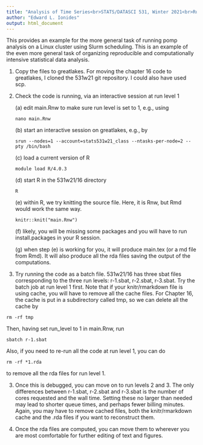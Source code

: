```yaml
---
title: "Analysis of Time Series<br>STATS/DATASCI 531, Winter 2021<br>Running the Chapter 16 notes on greatlakes"
author: "Edward L. Ionides"
output: html_document
---
```


This provides an example for the more general task of running pomp analysis on a Linux cluster using Slurm scheduling. This is an example of the even more general task of organizing reproducible and computationally intensive statistical data analysis.

1. Copy the files to greatlakes. For moving the chapter 16 code to greatlakes, I cloned the 531w21 git repository. I could also have used scp.

2. Check the code is running, via an interactive session at run level 1

    (a) edit main.Rnw to make sure run level is set to 1, e.g., using
    ```
    nano main.Rnw
    ```

    (b) start an interactive session on greatlakes, e.g., by
    ```
    srun --nodes=1 --account=stats531w21_class --ntasks-per-node=2 --pty /bin/bash
    ```

    (c) load a current version of R
    ```
    module load R/4.0.3
    ```

    (d) start R in the 531w21/16 directory
    ```
    R
    ```

    (e) within R, we try knitting the source file. Here, it is Rnw, but Rmd would work the same way.
    ```
    knitr::knit("main.Rnw")
    ```

    (f) likely, you will be missing some packages and you will have to run install.packages in your R session.

    (g) when step (e) is working for you, it will produce main.tex (or a md file from Rmd). It will also produce all the rda files saving the output of the computations.


2. Try running the code as a batch file. 531w21/16 has three sbat files corresponding to the three run levels: r-1.sbat, r-2.sbat, r-3.sbat. Try the batch job at run level 1 first. Note that if your knitr/rmarkdown file is using cache, you will have to remove all the cache files. For Chapter 16, the cache is put in a subdirectory called tmp, so we can delete all the cache by
```
rm -rf tmp
```
Then, having set run_level to 1 in main.Rnw, run
```
sbatch r-1.sbat
```
Also, if you need to re-run all the code at run level 1, you can do
```
rm -rf *1.rda
```
to remove all the rda files for run level 1.

3. Once this is debugged, you can move on to run levels 2 and 3. The only differences between r-1.sbat, r-2.sbat and r-3.sbat is the number of cores requested and the wall time. Setting these no larger than needed may lead to shorter queue times, and perhaps fewer billing minutes. Again, you may have to remove cached files, both the knitr/rmarkdown cache and the .rda files if you want to reconstruct them.

4. Once the rda files are computed, you can move them to wherever you are most comfortable for further editing of text and figures.
